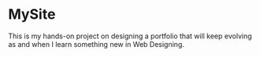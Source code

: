# MySite
This is my hands-on project on designing a portfolio that will keep evolving as and when I learn something new in Web Designing.
